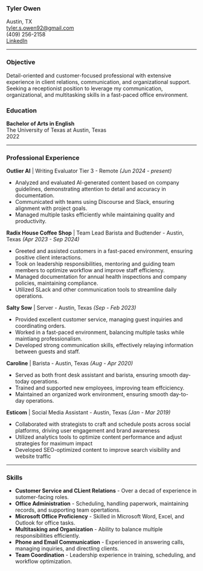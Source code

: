 ### Tyler Owen 
Austin, TX  
tyler.s.owen92@gmail.com  
(409) 256-2158  
[LinkedIn](www.linkedin.com/in/tyler-owen-672772106)

---

### Objective

Detail-oriented and customer-focused professional with extensive experience in client relations, communication, and organizational support. Seeking a receptionist position to leverage my communication, organizational, and multitasking skills in a fast-paced office environment.

### Education

**Bachelor of Arts in English**  
The University of Texas at Austin, Texas  
2022

---


### Professional Experience

**Outlier AI** | Writing Evaluator Tier 3 - Remote *(Jun 2024 - present)*
- Analyzed and evaluated AI-generated content based on company guidelines, demonstrating attention to detail and accuracy in documentation.
- Communicated with teams using Discourse and Slack, ensuring alignment with project goals.
- Managed multiple tasks efficiently while maintaining quality and productivity.


**Radix House Coffee Shop** | Team Lead Barista and Budtender - Austin, Texas *(Apr 2023 - Sep 2024)*
- Greeted and assisted customers in a fast-paced environment, ensuring positive client interactions.
- Took on leadership responsibilities, mentoring and guiding team members to optimize workflow and improve staff efficiency.
- Managed documentation for annual health inspections and company policies, maintaining compliance.
- Utilized SLack and other communication tools to streamline daily operations.

**Salty Sow** | Server - Austin, Texas *(Sep - Feb 2023)*
- Provided excellent customer service, managing guest inquiries and coordinating orders.
- Worked in a fast-paced environment, balancing multiple tasks while maintiang professionalism.
- Developed strong communication skills, effectively relaying information between guests and staff.

**Caroline** | Barista - Austin, Texas *(Aug - Apr 2020)*
- Served as both front desk assistant and barista, ensuring smooth day-today operations.
- Trained and supported new employees, improving team effciciency.
- Maintained an organized work environment, ensuring smooth day-to-day operations.

**Esticom** | Social Media Assistant - Austin, Texas *(Jan - Mar 2019)* 
- Collaborated with strategists to craft and schedule posts across social platforms, driving user engagement and brand awareness
- Utilized analytics tools to optimize content performance and adjust strategies for maximum impact
- Developed SEO-optimized content to improve search visibility and website traffic


---

### Skills

- **Customer Service and CLient Relations** - Over a decad of experience in sutomer-facing roles.
- **Office Administration** - Scheduling, handling paperwork, maintaining records, and supporting team opertations.
- **Microsoft Office Proficiency** - Skilled in Microsoft Word, Excel, and Outlook for office tasks.
- **Multitasking and Organization** - Ability to balance multiple responsibilities efficiently.
- **Phone and Email Communication** - Experienced in answering calls, managing inquiries, and directling clients.
- **Team Coordination** - Leadership experience in training, scheduling, and workflow optimization.



